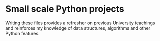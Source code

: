# Small scale Python projects
Writing these files provides a refresher on previous University teachings and reinforces my knowledge of data structures, algorithms and other Python features.
